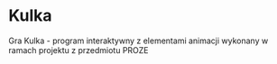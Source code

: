# Kulka
Gra Kulka - program interaktywny z elementami animacji wykonany w ramach projektu z przedmiotu PROZE
